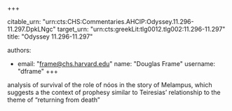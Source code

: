 +++


citable_urn: "urn:cts:CHS:Commentaries.AHCIP:Odyssey.11.296-11.297.DpkLNgc"
target_urn: "urn:cts:greekLit:tlg0012.tlg002:11.296-11.297"
title: "Odyssey 11.296-11.297"

authors:
- email: "frame@chs.harvard.edu"
  name: "Douglas Frame"
  username: "dframe"
+++

<p>analysis of survival of the role of nóos in the story of Melampus, which suggests a the context of prophesy similar to Teiresias’ relationship to the theme of “returning from death”</p>